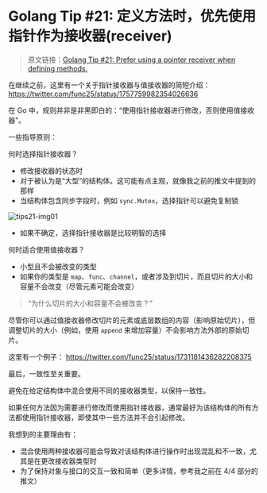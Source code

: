 # Golang Tip #21: 定义方法时，优先使用指针作为接收器(receiver)

> 原文链接：[Golang Tip #21: Prefer using a pointer receiver when defining methods.](https://twitter.com/func25/status/1758085077211443304)

在继续之前，这里有一个关于指针接收器与值接收器的简短介绍：https://twitter.com/func25/status/1757759982354026636

在 Go 中，规则并非是非黑即白的：“使用指针接收器进行修改，否则使用值接收器”。

一些指导原则：

何时选择指针接收器？

- 修改接收器的状态时
- 对于被认为是“大型”的结构体。这可能有点主观，就像我之前的推文中提到的那样
- 当结构体包含同步字段时，例如 `sync.Mutex`，选择指针可以避免复制锁

![tips21-img01](./images/021/tips21-img01.png)

- 如果不确定，选择指针接收器是比较明智的选择

何时适合使用值接收器？

- 小型且不会被改变的类型
- 如果你的类型是 `map`、`func`、`channel`，或者涉及到切片，而且切片的大小和容量不会改变（尽管元素可能会改变）

> “为什么切片的大小和容量不会被改变？”

尽管你可以通过值接收器修改切片的元素或底层数组的内容（影响原始切片），但调整切片的大小（例如，使用 `append` 来增加容量）不会影响方法外部的原始切片。

这里有一个例子：
https://twitter.com/func25/status/1731181436282208375

最后，一致性至关重要。

避免在给定结构体中混合使用不同的接收器类型，以保持一致性。

如果任何方法因为需要进行修改而使用指针接收器，通常最好为该结构体的所有方法都使用指针接收器，即使其中一些方法并不会引起修改。

我想到的主要理由有：

- 混合使用两种接收器可能会导致对该结构体进行操作时出现混乱和不一致，尤其是在更改接收器类型时
- 为了保持对象与接口的交互一致和简单（更多详情，参考我之前在 4/4 部分的推文）

